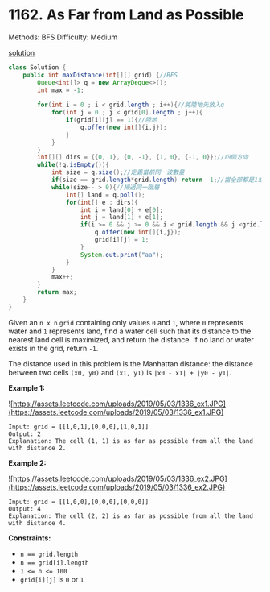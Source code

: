 # 1162. As Far from Land as Possible

Methods: BFS
Difficulty: Medium

[solution](solution%206198cbb2218a47f8af3f45baed099548.md)

```java
class Solution {
    public int maxDistance(int[][] grid) {//BFS
        Queue<int[]> q = new ArrayDeque<>();
        int max = -1;
        
        for(int i = 0 ; i < grid.length ; i++){//將陸地先放入q
            for(int j = 0 ; j < grid[0].length ; j++){
                if(grid[i][j] == 1){//陸地
                    q.offer(new int[]{i,j});
                }
            }
        }
        int[][] dirs = {{0, 1}, {0, -1}, {1, 0}, {-1, 0}};//四個方向
        while(!q.isEmpty()){
            int size = q.size();//定義當前同一波數量
            if(size == grid.length*grid.length) return -1;//當全部都是1或0
            while(size-- > 0){//掃過同一階層
                int[] land = q.poll();
                for(int[] e : dirs){
                    int i = land[0] + e[0];
                    int j = land[1] + e[1];
                    if(i >= 0 && j >= 0 && i < grid.length && j <grid.length && grid[i][j] != 1){//沒超出邊界
                        q.offer(new int[]{i,j});
                        grid[i][j] = 1;
                    }
                    System.out.print("aa");
                }      
            }
            max++;
        }
        return max;
    }
}
```

Given an `n x n` `grid` containing only values `0` and `1`, where `0` represents water and `1` represents land, find a water cell such that its distance to the nearest land cell is maximized, and return the distance. If no land or water exists in the grid, return `-1`.

The distance used in this problem is the Manhattan distance: the distance between two cells `(x0, y0)` and `(x1, y1)` is `|x0 - x1| + |y0 - y1|`.

**Example 1:**

![https://assets.leetcode.com/uploads/2019/05/03/1336_ex1.JPG](https://assets.leetcode.com/uploads/2019/05/03/1336_ex1.JPG)

```
Input: grid = [[1,0,1],[0,0,0],[1,0,1]]
Output: 2
Explanation: The cell (1, 1) is as far as possible from all the land with distance 2.

```

**Example 2:**

![https://assets.leetcode.com/uploads/2019/05/03/1336_ex2.JPG](https://assets.leetcode.com/uploads/2019/05/03/1336_ex2.JPG)

```
Input: grid = [[1,0,0],[0,0,0],[0,0,0]]
Output: 4
Explanation: The cell (2, 2) is as far as possible from all the land with distance 4.

```

**Constraints:**

- `n == grid.length`
- `n == grid[i].length`
- `1 <= n <= 100`
- `grid[i][j]` is `0` or `1`
